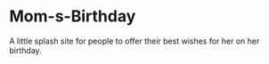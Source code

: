# Mom-s-Birthday
A little splash site for people to offer their best wishes for her on her birthday.
